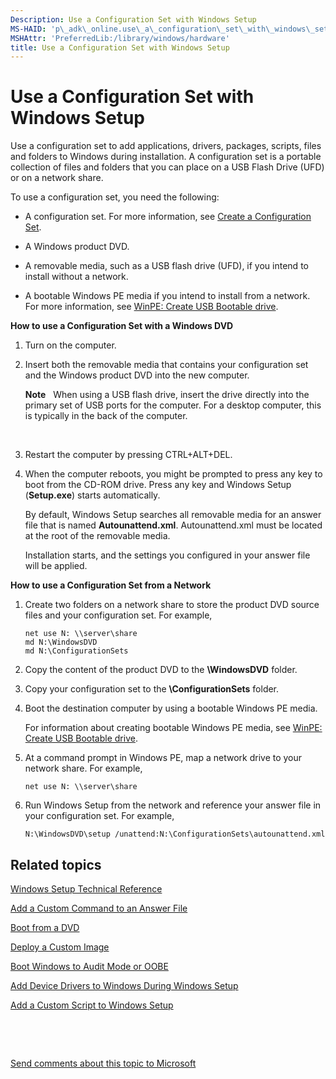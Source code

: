 ```yaml
---
Description: Use a Configuration Set with Windows Setup
MS-HAID: 'p\_adk\_online.use\_a\_configuration\_set\_with\_windows\_setup'
MSHAttr: 'PreferredLib:/library/windows/hardware'
title: Use a Configuration Set with Windows Setup
---
```


# Use a Configuration Set with Windows Setup


Use a configuration set to add applications, drivers, packages, scripts, files and folders to Windows during installation. A configuration set is a portable collection of files and folders that you can place on a USB Flash Drive (UFD) or on a network share.

To use a configuration set, you need the following:

-   A configuration set. For more information, see [Create a Configuration Set](p_wsim.create_a_configuration_set_win8).

-   A Windows product DVD.

-   A removable media, such as a USB flash drive (UFD), if you intend to install without a network.

-   A bootable Windows PE media if you intend to install from a network. For more information, see [WinPE: Create USB Bootable drive](winpe-create-usb-bootable-drive.md).

**How to use a Configuration Set with a Windows DVD**

1.  Turn on the computer.

2.  Insert both the removable media that contains your configuration set and the Windows product DVD into the new computer.

    **Note**  
    When using a USB flash drive, insert the drive directly into the primary set of USB ports for the computer. For a desktop computer, this is typically in the back of the computer.

     

3.  Restart the computer by pressing CTRL+ALT+DEL.

4.  When the computer reboots, you might be prompted to press any key to boot from the CD-ROM drive. Press any key and Windows Setup (**Setup.exe**) starts automatically.

    By default, Windows Setup searches all removable media for an answer file that is named **Autounattend.xml**. Autounattend.xml must be located at the root of the removable media.

    Installation starts, and the settings you configured in your answer file will be applied.

**How to use a Configuration Set from a Network**

1.  Create two folders on a network share to store the product DVD source files and your configuration set. For example,

    ``` syntax
    net use N: \\server\share
    md N:\WindowsDVD
    md N:\ConfigurationSets
    ```

2.  Copy the content of the product DVD to the **\\WindowsDVD** folder.

3.  Copy your configuration set to the **\\ConfigurationSets** folder.

4.  Boot the destination computer by using a bootable Windows PE media.

    For information about creating bootable Windows PE media, see [WinPE: Create USB Bootable drive](winpe-create-usb-bootable-drive.md).

5.  At a command prompt in Windows PE, map a network drive to your network share. For example,

    ``` syntax
    net use N: \\server\share
    ```

6.  Run Windows Setup from the network and reference your answer file in your configuration set. For example,

    ``` syntax
    N:\WindowsDVD\setup /unattend:N:\ConfigurationSets\autounattend.xml
    ```

## <span id="related_topics"></span>Related topics


[Windows Setup Technical Reference](windows-setup-technical-reference.md)

[Add a Custom Command to an Answer File](p_wsim.add_a_custom_command_to_an_answer_file_win8)

[Boot from a DVD](boot-from-a-dvd.md)

[Deploy a Custom Image](deploy-a-custom-image.md)

[Boot Windows to Audit Mode or OOBE](boot-windows-to-audit-mode-or-oobe.md)

[Add Device Drivers to Windows During Windows Setup](add-device-drivers-to-windows-during-windows-setup.md)

[Add a Custom Script to Windows Setup](add-a-custom-script-to-windows-setup.md)

 

 

[Send comments about this topic to Microsoft](mailto:wsddocfb@microsoft.com?subject=Documentation%20feedback%20%5Bp_adk_online\p_adk_online%5D:%20Use%20a%20Configuration%20Set%20with%20Windows%20Setup%20%20RELEASE:%20%284/11/2016%29&body=%0A%0APRIVACY%20STATEMENT%0A%0AWe%20use%20your%20feedback%20to%20improve%20the%20documentation.%20We%20don't%20use%20your%20email%20address%20for%20any%20other%20purpose,%20and%20we'll%20remove%20your%20email%20address%20from%20our%20system%20after%20the%20issue%20that%20you're%20reporting%20is%20fixed.%20While%20we're%20working%20to%20fix%20this%20issue,%20we%20might%20send%20you%20an%20email%20message%20to%20ask%20for%20more%20info.%20Later,%20we%20might%20also%20send%20you%20an%20email%20message%20to%20let%20you%20know%20that%20we've%20addressed%20your%20feedback.%0A%0AFor%20more%20info%20about%20Microsoft's%20privacy%20policy,%20see%20http://privacy.microsoft.com/default.aspx. "Send comments about this topic to Microsoft")




